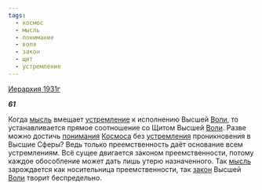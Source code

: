 ```yaml
---
tags:
  - космос
  - мысль
  - понимание
  - воля
  - закон
  - щит
  - устремление
---
```

[Иерархия 1931г](https://127.0.0.1:4002/agni/1931)

___61___

Когда [мысль](../../../tags/#мысль) вмещает [устремление](../../../tags/#устремление) к исполнению Высшей [Воли](../../../tags/#воля), то устанавливается прямое соотношение со Щитом Высшей [Воли](../../../tags/#воля). Разве можно достичь [понимания](../../../tags/#понимание) [Космоса](../../../tags/#космос) без [устремления](../../../tags/#устремление) проникновения в Высшие Сферы? Ведь только преемственность даёт основание всем устремлениям. Всё сущее двигается законом преемственности, потому каждое обособление может дать лишь утерю назначенного. Так [мысль](../../../tags/#мысль) зарождается как носительница преемственности, так [закон](../../../tags/#закон) Высшей [Воли](../../../tags/#воля) творит беспредельно.   

